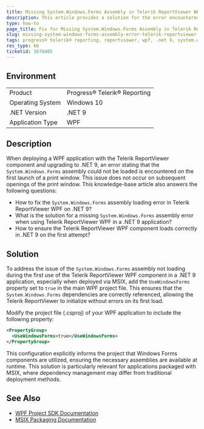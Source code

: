 ```yaml
---
title: Missing System.Windows.Forms Assembly in Telerik ReportViewer WPF on .NET 9
description: This article provides a solution for the error encountered when the Telerik ReportViewer WPF component fails to load System.Windows.Forms assembly on .NET 9 during the first use.
type: how-to
page_title: Fix for Missing System.Windows.Forms Assembly in Telerik ReportViewer WPF on .NET 9
slug: missing-system-windows-forms-assembly-error-telerik-reportviewer-wpf-net9
tags: progress® telerik® reporting, reportviewer, wpf, .net 9, system.windows.forms, assembly error, msix
res_type: kb
ticketid: 1678405
---
```


## Environment

<table>
	<tbody>
		<tr>
			<td>Product</td>
			<td>Progress® Telerik® Reporting</td>
		</tr>
		<tr>
			<td>Operating System</td>
			<td>Windows 10</td>
		</tr>
		<tr>
			<td>.NET Version</td>
			<td>.NET 9</td>
		</tr>
		<tr>
			<td>Application Type</td>
			<td>WPF</td>
		</tr>
	</tbody>
</table>

## Description
When deploying a WPF application with the Telerik ReportViewer component and upgrading to .NET 9, an error stating that the `System.Windows.Forms` assembly could not be loaded is encountered on the first launch of a print window. This issue does not occur on subsequent openings of the print window. This knowledge-base article also answers the following questions:
- How to fix the `System.Windows.Forms` assembly loading error in Telerik ReportViewer WPF on .NET 9?
- What is the solution for a missing `System.Windows.Forms` assembly error when using Telerik ReportViewer WPF in a .NET 9 application?
- How to ensure the Telerik ReportViewer WPF component loads correctly in .NET 9 on the first attempt?

## Solution
To address the issue of the `System.Windows.Forms` assembly not loading during the first use of the Telerik ReportViewer WPF component in a .NET 9 application, especially when deployed via MSIX, add the `UseWindowsForms` property set to `true` in the main WPF project file. This ensures that the `System.Windows.Forms` dependencies are correctly referenced, allowing the Telerik ReportViewer to initialize without errors on its first load.

Modify the project file (.csproj) of your WPF application to include the following property:

```xml
<PropertyGroup>
  <UseWindowsForms>true</UseWindowsForms>
</PropertyGroup>
```

This configuration explicitly informs the project that Windows Forms components are utilized, ensuring the necessary assemblies are available at runtime. This solution is particularly relevant for applications packaged with MSIX, where dependency management may differ from traditional deployment methods.

## See Also
- [WPF Project SDK Documentation](https://docs.microsoft.com/en-us/dotnet/core/project-sdk/msbuild-props-desktop)
- [MSIX Packaging Documentation](https://docs.microsoft.com/en-us/windows/msix/)

